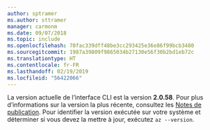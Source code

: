 ```yaml
---
author: sptramer
ms.author: sttramer
manager: carmonm
ms.date: 09/07/2018
ms.topic: include
ms.openlocfilehash: 70fac339dff48be3cc293425e36e86f99bcb3480
ms.sourcegitcommit: 1987a39809f9865034b27130e56f30b2bd1eb72c
ms.translationtype: HT
ms.contentlocale: fr-FR
ms.lasthandoff: 02/19/2019
ms.locfileid: "56422066"
---
```

La version actuelle de l’interface CLI est la version __2.0.58__. Pour plus d’informations sur la version la plus récente, consultez les [Notes de publication](../release-notes-azure-cli.md). Pour identifier la version exécutée sur votre système et déterminer si vous devez la mettre à jour, exécutez `az --version`.
